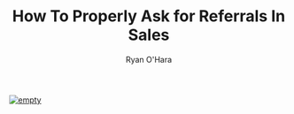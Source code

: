 ﻿---
layout: blog
title: How To Properly Ask for Referrals In Sales
description: I was going through the interviews I’ve done over the past few months, and I realized I never posted this amazing one I did with Mike Hurley, founder and CEO of WarmUp. Mike’s company helps sales reps get more referrals. With lots of data, and stories to tell, here’s an interview I did with Mike about how you can increase referrals to build your pipeline. Mike is a smart guy!
coverImage: img/referral-in-sales.png
publishDate: Jun 20, 2018

author: Ryan O'Hara
authorProfile: Ryan O'Hara has been an early employee at several startups helping them with marketing and prospecting tactics, including Dyn who was acquired by Oracle for $600+ million in 2016. He's had prospecting campaigns featured in Fortune, Mashable, and TheNextWeb. Ryan specializes in branding, business development, prospecting, and coaching people on how to make good digital first impressions. He also mentors two accelerators, The Iron Yard and The Alpha Loft, and hosts The Prospecting Podcast.
authorImage: img/Ryan-OHara-Headshot.png
---

[![empty](/img/how-to-ask-for-a-referral-in-sales.png)](https://www.youtube.com/embed/9xsRJEvkwbg)